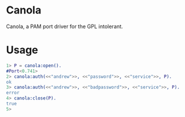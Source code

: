 Canola
======

Canola, a PAM port driver for the GPL intolerant.

Usage
=====

```erlang
1> P = canola:open().
#Port<0.741>
2> canola:auth(<<"andrew">>, <<"password">>, <<"service">>, P).
ok
3> canola:auth(<<"andrew">>, <<"badpassword">>, <<"service">>, P).
error
4> canola:close(P).
true
5>
```
